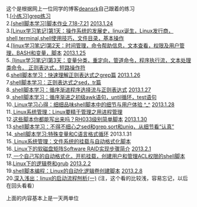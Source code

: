 这个是根据网上一位同学的博客[deansrk][]自己跟着的练习  
1.[[小练习]grep练习](http://blog.csdn.net/deansrk/article/details/6622717)  
2.[[shell脚本学习]脚本作业 7.18-7.21](http://blog.csdn.net/deansrk/article/details/6622731)    [2013.1.24](./1_1-24)  
3.[[Linux学习笔记]第1天：操作系统的发展史，linux诞生，Linux发行商，shell,terminal,shell使用技巧，文件目录，基本操作](http://blog.csdn.net/deansrk/article/details/6624279)  
4.[[linux学习笔记]第2天：时间管理，命令帮助信息，文本查看，权限及用户管理，BASH和变量，脚本](http://blog.csdn.net/deansrk/article/details/6624340)  [2013.1.25](./2_1-25)  
5.[ [linux学习笔记]第3天：变量分类，重定向，管道命令，程序执行流，文本处理类命令， 正则表达式，短路操作符](http://blog.csdn.net/deansrk/article/details/6624457)  
6.[shell脚本学习：快速理解正则表达式之grep篇](http://blog.csdn.net/deansrk/article/details/6628630) [2013.1.26](./3_1-26)  
7.[shell脚本学习：正则表达式之sed，tr篇](http://blog.csdn.net/deansrk/article/details/6629232)  
8.[ shell脚本学习：循序渐进程序选择流与正则表达式](http://blog.csdn.net/deansrk/article/details/6633085) [2013.1.27](./4_1-27)  
9.[ shell脚本学习：循序渐进之初级awk语句，until循环，test语句](http://blog.csdn.net/deansrk/article/details/6633206)  
10.[ Linux学习心得：细细品味shell脚本中的细节与用户体验 ^_^](http://blog.csdn.net/deansrk/article/details/6635795) [2013.1.28](./5_1-28)  
11.[ Linux系统管理：Linux要精于管理之用进程管理](http://blog.csdn.net/deansrk/article/details/6636182)  
12.[这些脚本你都能写出来吗？RH033级别简单脚本](http://blog.csdn.net/deansrk/article/details/6640806)  [2013.1.30](./6_1-30)  
13.[shell脚本学习：不得不细心之sed和grep,sort和uniq，从细节看“认真”](http://blog.csdn.net/deansrk/article/details/6641639)  
14.[ shell脚本学习:特殊变量和C语言格式循环](http://blog.csdn.net/deansrk/article/details/6645538)  2013.1.31  
15.[ Linux系统管理：文件系统的挂载与自动格式化脚本](http://blog.csdn.net/deansrk/article/details/6645589)  
16.[ Linux下的软磁盘矩阵Software RAID实现步骤简介](http://blog.csdn.net/deansrk/article/details/6647290)    [2013.2.1](./7_2-1)  
17.[ 一个自己写的自动格式化，开机挂载，创建用户和管理ACL权限的shell脚本](http://blog.csdn.net/deansrk/article/details/6648831)  
18.[Linux下的逻辑卷和grub](http://blog.csdn.net/deansrk/article/details/6652443)    [2013.2.2](./8_2-2)  
19.[shell脚本编程：Linux的自动化逻辑卷创建脚本](http://blog.csdn.net/deansrk/article/details/6655583)  [2013.2.8](./8_2-3)  
20.[深入浅出：linux的启动流程刨析(一)](http://blog.csdn.net/deansrk/article/details/6659421)   (注，这个看的比较浅，容易忘记，以后在回头看看）  



[deansrk]: http://blog.csdn.net/deansrk/article/details/6622717  

上面的内容基本上是一天两单位
